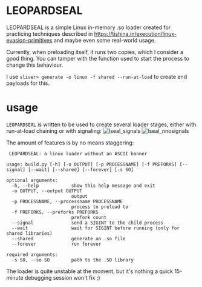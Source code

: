 # LEOPARDSEAL
LEOPARDSEAL is a simple Linux in-memory .so loader created for practicing techniques described in https://tishina.in/execution/linux-evasion-primitives and maybe even some real-world usage.

Currently, when preloading itself, it runs two copies, which I consider a good thing. You can tamper with the function used to start the process to change this behaviour.

I use `sliver> generate -o linux -f shared --run-at-load` to create end payloads for this. 
# usage
`LEOPARDSEAL` is written to be used to create several loader stages, either with run-at-load chaining or with signaling:
![lseal_signals](https://user-images.githubusercontent.com/502153/174596860-f12e6138-e67e-44de-9ade-0e9e1f5f3ccc.PNG)
![lseal_nnosignals](https://user-images.githubusercontent.com/502153/174596871-38c34f72-0220-4098-b2e7-bdaa7d114436.PNG)

The amount of features is by no means staggering:
```
 LEOPARDSEAL: a linux loader without an ASCII banner

usage: build.py [-h] [-o OUTPUT] [-p PROCESSNAME] [-f PREFORKS] [--signal] [--wait] [--shared] [--forever] [-s SO]

optional arguments:
  -h, --help            show this help message and exit
  -o OUTPUT, --output OUTPUT
                        output
  -p PROCESSNAME, --processname PROCESSNAME
                        process to preload to
  -f PREFORKS, --preforks PREFORKS
                        prefork count
  --signal              send a SIGINT to the child process
  --wait                wait for SIGINT before running (only for shared libraries)
  --shared              generate an .so file
  --forever             run forever

required arguments:
  -s SO, --so SO        path to the .SO library
```

The loader is quite unstable at the moment, but it's nothing a quick 15-minute debugging session won't fix ;)
